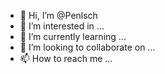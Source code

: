 - 👋 Hi, I’m @Penlsch
- 👀 I’m interested in ...
- 🌱 I’m currently learning ...
- 💞️ I’m looking to collaborate on ...
- 📫 How to reach me ...

<!---
Penlsch/Penlsch is a ✨ special ✨ repository because its `README.md` (this file) appears on your GitHub profile.
You can click the Preview link to take a look at your changes.
--->

